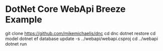# DotNet Core WebApi Breeze Example

git clone https://github.com/mikemichaelis/dnc
cd dnc
dotnet restore
cd model
dotnet ef database update -s ../webapi/webapi.csproj
cd ../webapi
dotnet run
